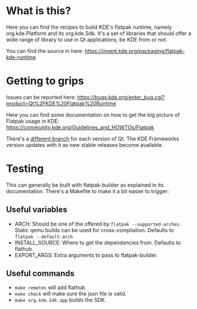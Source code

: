 # What is this?
Here you can find the recipes to build KDE's flatpak runtime, namely org.kde.Platform and its org.kde.Sdk. It's a set of libraries that should offer a wide range of library to use in Qt applications, be KDE from or not.

You can find the source in here: https://invent.kde.org/packaging/flatpak-kde-runtime

# Getting to grips
Issues can be reported here:
https://bugs.kde.org/enter_bug.cgi?product=Qt%2FKDE%20Flatpak%20Runtime

Here you can find some documentation on how to get the big picture of Flatpak usage in KDE:
https://community.kde.org/Guidelines_and_HOWTOs/Flatpak

There's a [different branch](https://invent.kde.org/packaging/flatpak-kde-runtime/-/branches) for each version of Qt. The KDE Frameworks version updates with it as new stable releases become available.

# Testing
This can generally be built with flatpak-builder as explained in its documentation. There's a Makefile to make it a bit easier to trigger:

## Useful variables
* ARCH: Should be one of the offered by `flatpak --supported-arches`. Static qemu builds can be used for cross-compilation. Defaults to `flatpak --default-arch`
* INSTALL_SOURCE: Where to get the dependencies from. Defaults to flathub.
* EXPORT_ARGS: Extra arguments to pass to flatpak-builder.

## Useful commands
* `make remotes` will add flathub.
* `make check` will make sure the json file is valid.
* `make org.kde.Sdk.app` builds the SDK.
